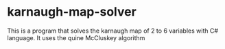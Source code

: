 # karnaugh-map-solver
This is a program that solves the karnaugh map of 2 to 6 variables with C# language. It uses the quine McCluskey algorithm

